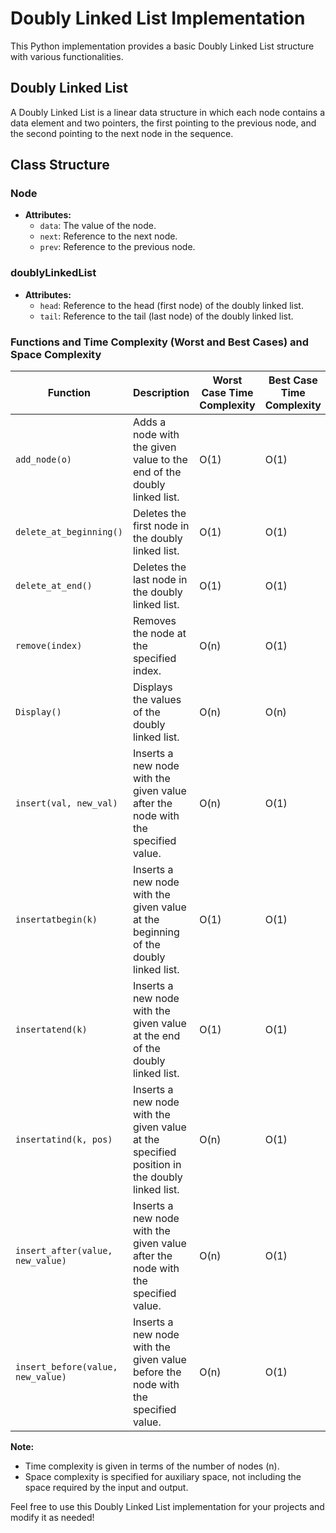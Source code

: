 # Doubly Linked List Implementation

This Python implementation provides a basic Doubly Linked List structure with various functionalities.

## Doubly Linked List

A Doubly Linked List is a linear data structure in which each node contains a data element and two pointers, the first pointing to the previous node, and the second pointing to the next node in the sequence.

## Class Structure

### Node
- **Attributes:**
  - `data`: The value of the node.
  - `next`: Reference to the next node.
  - `prev`: Reference to the previous node.

### doublyLinkedList
- **Attributes:**
  - `head`: Reference to the head (first node) of the doubly linked list.
  - `tail`: Reference to the tail (last node) of the doubly linked list.

### Functions and Time Complexity (Worst and Best Cases) and Space Complexity

| Function                              | Description                                   | Worst Case Time Complexity | Best Case Time Complexity | Space Complexity (Auxiliary) |
|---------------------------------------|-----------------------------------------------|----------------------------|---------------------------|-------------------------------|
| `add_node(o)`                         | Adds a node with the given value to the end of the doubly linked list. | O(1)                   | O(1)                      | O(1)                          |
| `delete_at_beginning()`               | Deletes the first node in the doubly linked list. | O(1)                   | O(1)                      | O(1)                          |
| `delete_at_end()`                     | Deletes the last node in the doubly linked list. | O(1)                   | O(1)                      | O(1)                          |
| `remove(index)`                       | Removes the node at the specified index.  | O(n)                        | O(1)                      | O(1)                          |
| `Display()`                           | Displays the values of the doubly linked list. | O(n)                      | O(n)                      | O(1)                          |
| `insert(val, new_val)`                | Inserts a new node with the given value after the node with the specified value. | O(n)             | O(1)                      | O(1)                          |
| `insertatbegin(k)`                    | Inserts a new node with the given value at the beginning of the doubly linked list. | O(1)         | O(1)                      | O(1)                          |
| `insertatend(k)`                      | Inserts a new node with the given value at the end of the doubly linked list. | O(1)           | O(1)                      | O(1)                          |
| `insertatind(k, pos)`                 | Inserts a new node with the given value at the specified position in the doubly linked list. | O(n)    | O(1)                      | O(1)                          |
| `insert_after(value, new_value)`      | Inserts a new node with the given value after the node with the specified value. | O(n)             | O(1)                      | O(1)                          |
| `insert_before(value, new_value)`     | Inserts a new node with the given value before the node with the specified value. | O(n)            | O(1)                      | O(1)                          |

**Note:**
- Time complexity is given in terms of the number of nodes (n).
- Space complexity is specified for auxiliary space, not including the space required by the input and output.

Feel free to use this Doubly Linked List implementation for your projects and modify it as needed!
